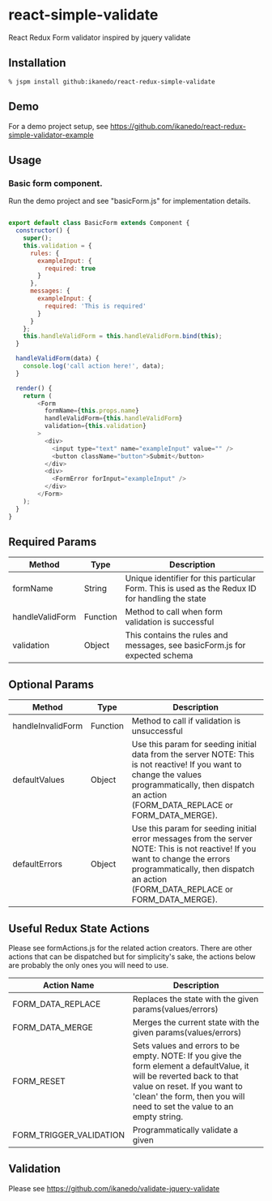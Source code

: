 # react-simple-validate
React Redux Form validator inspired by jquery validate

## Installation

    % jspm install github:ikanedo/react-redux-simple-validate

## Demo
For a demo project setup, see https://github.com/ikanedo/react-redux-simple-validator-example

## Usage

### Basic form component.

Run the demo project and see "basicForm.js" for implementation details.

```js

export default class BasicForm extends Component {
  constructor() {
    super();
    this.validation = {
      rules: {
        exampleInput: {
          required: true
        }
      },
      messages: {
        exampleInput: {
          required: 'This is required'
        }
      }
    };
    this.handleValidForm = this.handleValidForm.bind(this);
  }

  handleValidForm(data) {
    console.log('call action here!', data);
  }

  render() {
    return (
        <Form
          formName={this.props.name}
          handleValidForm={this.handleValidForm}
          validation={this.validation}
        >
          <div>
            <input type="text" name="exampleInput" value="" />
            <button className="button">Submit</button>
          </div>
          <div>
            <FormError forInput="exampleInput" />
          </div>
        </Form>
    );
  }
}

```

## Required Params
| Method          | Type     | Description                                                                                     |
|-----------------|----------|-------------------------------------------------------------------------------------------------|
| formName        | String   | Unique identifier for this particular Form. This is used as the Redux ID for handling the state |
| handleValidForm | Function | Method to call when form validation is successful                                               |
| validation      | Object   | This contains the rules and messages, see basicForm.js for expected schema                      |

## Optional Params

| Method            | Type     | Description                                                                                                                                                                                                       |
|-------------------|----------|-------------------------------------------------------------------------------------------------------------------------------------------------------------------------------------------------------------------|
| handleInvalidForm | Function | Method to call if validation is unsuccessful                                                                                                                                                                      |
| defaultValues     | Object   | Use this param for seeding initial data from the server  NOTE: This is not reactive! If you want to change the values programmatically, then dispatch an action (FORM_DATA_REPLACE or FORM_DATA_MERGE).           |
| defaultErrors     | Object   | Use this param for seeding initial error messages from the server  NOTE: This is not reactive! If you want to change the errors programmatically, then dispatch an action (FORM_DATA_REPLACE or FORM_DATA_MERGE). |

## Useful Redux State Actions
Please see formActions.js for the related action creators. There are other actions that can be dispatched but for simplicity's sake, the actions below are probably the only ones you will need to use.

| Action Name             | Description                                                                                                                                                                                                                       |
|-------------------------|-----------------------------------------------------------------------------------------------------------------------------------------------------------------------------------------------------------------------------------|
| FORM_DATA_REPLACE       | Replaces the state with the given params(values/errors)                                                                                                                                                                           |
| FORM_DATA_MERGE         | Merges the current state with the given params(values/errors)                                                                                                                                                                     |
| FORM_RESET              | Sets values and errors to be empty.  NOTE: If you give the form element a defaultValue, it will be reverted back to that value on reset. If you want to 'clean' the form, then you will need to set the value to an empty string. |
| FORM_TRIGGER_VALIDATION | Programmatically validate a given                                                                                                                                                                                                 |

## Validation
Please see https://github.com/ikanedo/validate-jquery-validate
